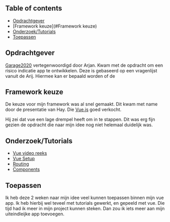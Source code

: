 ## Table of contents
* [Opdrachtgever](#opdrachtgever)
* [Framework keuze](#Framework keuze)
* [Onderzoek/Tutorials](#)
* [Toepassen](#Toepassen)

## Opdrachtgever
[Garage2020](http://www.garage2020.nl) vertegenwoordigd door Arjan. Kwam met de opdracht om een risico indicatie app te ontwikkelen. Deze is gebaseerd op een vragenlijst vanuit de Arij. Hiermee kan er bepaald worden of de

## Framework keuze

De keuze voor mijn framework was al snel gemaakt. Dit kwam met name door de presentatie van Hay. Die [Vue.js](https://vuejs.org) goed verkocht.

Hij zei dat vue een lage drempel heeft om in te stappen. Dit was erg fijn gezien de opdracht die naar mijn idee nog niet helemaal duidelijk was.

## Onderzoek/Tutorials

* [Vue video reeks](https://www.youtube.com/watch?v=mZY1yyrlJWU&index=1&list=PLoYCgNOIyGADZuvKJweutZDOO9VI9YiJ9)
* [Vue Setup](https://medium.com/codingthesmartway-com-blog/vue-js-2-quickstart-tutorial-2017-246195cfbdd2)
* [Routing](https://vuejs.org/v2/guide/routing.html)
* [Components](https://medium.com/codingthesmartway-com-blog/vue-js-2-quickstart-tutorial-2017-246195cfbdd2)

## Toepassen
Ik heb deze 2 weken naar mijn idee veel kunnen toepassen binnen mijn vue app. Ik heb hierbij wel teveel met tutorials gewerkt, en gepeeld met vue. Die tijd had ik meer in mijn project kunnen steken. Dan zou ik iets meer aan mijn uiteindleijke app toevoegen.
